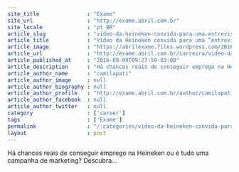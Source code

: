 ```yaml
---
site_title               : "Exame"
site_url                 : "http://exame.abril.com.br"
site_locale              : "pt_BR"
article_slug             : "video-da-heineken-convida-para-uma-entrevista-de-emprego"
article_title            : "Vídeo da Heineken convida para uma “entrevista de emprego”"
article_image            : "https://abrilexame.files.wordpress.com/2016/09/size_960_16_9_video-da-heineken.jpg?quality=70&strip=all&w=960"
article_url              : "http://exame.abril.com.br/carreira/video-da-heineken-convida-para-uma-entrevista-de-emprego/"
article_published_at     : "2016-09-09T09:27:59-03:00"
article_description      : "Há chances reais de conseguir emprego na Heineken ou é tudo uma campanha de marketing? Descubra..."
article_author_name      : "camilapati"
article_author_image     : null
article_author_biography : null
article_author_profile   : "http://exame.abril.com.br/author/camilapati/"
article_author_facebook  : null
article_author_twitter   : null
category                 : ['career']
tags                     : ['Exame']
permalink                : "/:categories/video-da-heineken-convida-para-uma-entrevista-de-emprego/"
layout                   : post
---
```


Há chances reais de conseguir emprego na Heineken ou é tudo uma campanha de marketing? Descubra...
